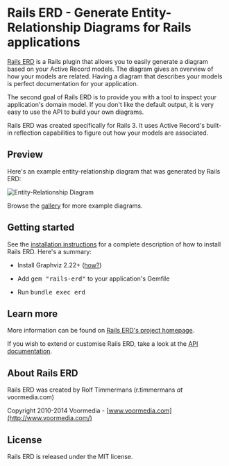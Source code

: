 Rails ERD - Generate Entity-Relationship Diagrams for Rails applications
========================================================================

[Rails ERD](http://voormedia.github.io/rails-erd/) is a Rails plugin that allows you to easily generate a diagram based on your Active Record models. The diagram gives an overview of how your models are related. Having a diagram that describes your models is perfect documentation for your application.

The second goal of Rails ERD is to provide you with a tool to inspect your application's domain model. If you don't like the default output, it is very easy to use the API to build your own diagrams.

Rails ERD was created specifically for Rails 3. It uses Active Record's built-in reflection capabilities to figure out how your models are associated.


Preview
-------

Here's an example entity-relationship diagram that was generated by Rails ERD:

![Entity-Relationship Diagram](http://voormedia.github.io/rails-erd/images/entity-relationship-diagram.png)

Browse the [gallery](http://voormedia.github.io/rails-erd/gallery.html) for more example diagrams.


Getting started
---------------

See the [installation instructions](http://voormedia.github.io/rails-erd/install.html) for a complete description of how to install Rails ERD. Here's a summary:

* Install Graphviz 2.22+ ([how?](http://voormedia.github.io/rails-erd/install.html))

* Add <tt>gem "rails-erd"</tt> to your application's Gemfile

* Run <tt>bundle exec erd</tt>


Learn more
----------

More information can be found on [Rails ERD's project homepage](http://voormedia.github.io/rails-erd/).

If you wish to extend or customise Rails ERD, take a look at the [API documentation](http://rubydoc.info/github/voormedia/rails-erd/frames).


About Rails ERD
---------------

Rails ERD was created by Rolf Timmermans (r.timmermans *at* voormedia.com)

Copyright 2010-2014 Voormedia - [www.voormedia.com](http://www.voormedia.com/)


License
-------

Rails ERD is released under the MIT license.
